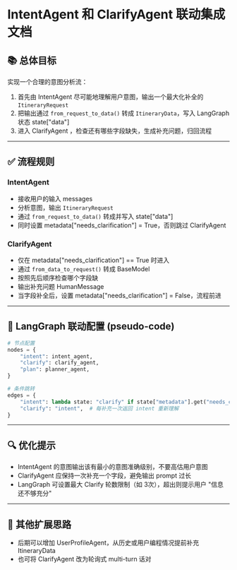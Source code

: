 # IntentAgent 和 ClarifyAgent 联动集成文档

## 📚 总体目标

实现一个合理的意图分析流：

1. 首先由 IntentAgent 尽可能地理解用户意图，输出一个最大化补全的 `ItineraryRequest`
2. 把输出通过 `from_request_to_data()` 转成 `ItineraryData`，写入 LangGraph 状态 state\["data"]
3. 进入 ClarifyAgent ，检查还有哪些字段缺失，生成补充问题，归回流程

---

## ✅ 流程规则

### IntentAgent

* 接收用户的输入 messages
* 分析意图，输出 `ItineraryRequest`
* 通过 `from_request_to_data()` 转成并写入 state\["data"]
* 同时设置 metadata\["needs\_clarification"] = True，否则跳过 ClarifyAgent

### ClarifyAgent

* 仅在 metadata\["needs\_clarification"] == True 时进入
* 通过 `from_data_to_request()` 转成 BaseModel
* 按照先后顺序检查哪个字段缺
* 输出补充问题 HumanMessage
* 当字段补全后，设置 metadata\["needs\_clarification"] = False，流程前进

---

## 🔄 LangGraph 联动配置 (pseudo-code)

```python
# 节点配置
nodes = {
    "intent": intent_agent,
    "clarify": clarify_agent,
    "plan": planner_agent,
}

# 条件跳转
edges = {
    "intent": lambda state: "clarify" if state["metadata"].get("needs_clarification") else "plan",
    "clarify": "intent",  # 每补充一次返回 intent 重新理解
}
```

---

## 🔍 优化提示

* IntentAgent 的意图输出该有最小的意图准确级别，不要高估用户意图
* ClarifyAgent 应保持一次补充一个字段，避免输出 prompt 过长
* LangGraph 可设置最大 Clarify 轮数限制（如 3次），超出则提示用户 "信息还不够充分"

---

## 🚀 其他扩展思路

* 后期可以增加 UserProfileAgent，从历史或用户编程情况提前补充 ItineraryData
* 也可将 ClarifyAgent 改为轮询式 multi-turn 话对
